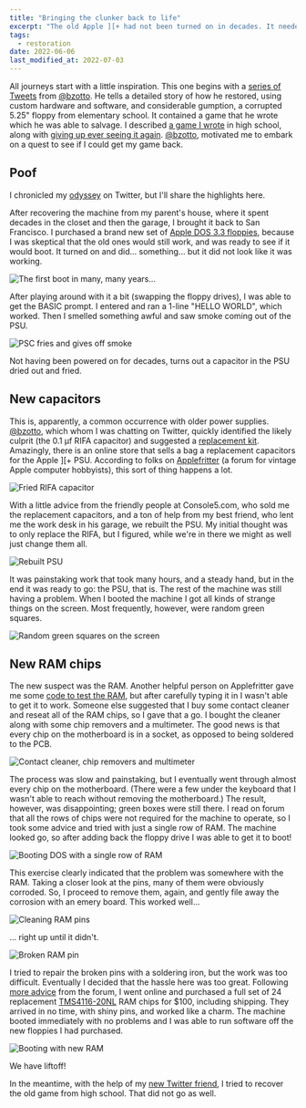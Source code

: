 ```yaml
---
title: "Bringing the clunker back to life"
excerpt: "The old Apple ][+ had not been turned on in decades. It needed a lot of help to work again."
tags:
  - restoration
date: 2022-06-06
last_modified_at: 2022-07-03
---
```


All journeys start with a little inspiration. This one begins with a [series of Tweets](https://twitter.com/bzotto/status/1353797383201558531) from [@bzotto](https://twitter.com/bzotto). He tells a detailed story of how he restored, using custom hardware and software, and considerable gumption, a corrupted 5.25" floppy from elementary school. It contained a game that he wrote which he was able to salvage. I described [a game I wrote](https://mortalwayfare.com/in-the-beginning-there-was-basic/) in high school, along with [giving up ever seeing it again](https://mortalwayfare.com/remnant-from-the-past/). [@bzotto](https://twitter.com/bzotto), motivated me to embark on a quest to see if I could get my game back.

## Poof
I chronicled my [odyssey](https://twitter.com/markdcramer/status/1460289742726217733) on Twitter, but I'll share the highlights here.

After recovering the machine from my parent's house, where it spent decades in the closet and then the garage, I brought it back to San Francisco. I purchased a brand new set of [Apple DOS 3.3 floppies](https://www.ebluejay.com/ads/item/4249176), because I was skeptical that the old ones would still work, and was ready to see if it would boot. It turned on and did... something... but it did not look like it was working.

![The first boot in many, many years...](/assets/images/apple2/first-boot-with-fire-extinguisher.jpg)

After playing around with it a bit (swapping the floppy drives), I was able to get the BASIC prompt. I entered and ran a 1-line "HELLO WORLD", which worked. Then I smelled something awful and saw smoke coming out of the PSU. 

![PSC fries and gives off smoke](/assets/images/apple2/psu-goes-up-in-smoke.jpg)

Not having been powered on for decades, turns out a capacitor in the PSU dried out and fried.

## New capacitors
This is, apparently, a common occurrence with older power supplies. [@bzotto](https://twitter.com/bzotto), which whom I was chatting on Twitter, quickly identified the likely culprit (the 0.1 µf RIFA capacitor) and suggested a [replacement kit](https://console5.com/store/apple-2-power-supply-cap-kit-p-n-605-5703-astec-aa11040b-aa11040-b.html). Amazingly, there is an online store that sells a bag a replacement capacitors for the Apple ][+ PSU. According to folks on [Applefritter](https://www.applefritter.com/comment/95703#comment-95703) (a forum for vintage Apple computer hobbyists), this sort of thing happens a lot.

![Fried RIFA capacitor](/assets/images/apple2/fried-rifa.jpg)

With a little advice from the friendly people at Console5.com, who sold me the replacement capacitors, and a ton of help from my best friend, who lent me the work desk in his garage, we rebuilt the PSU. My initial thought was to only replace the RIFA, but I figured, while we're in there we might as well just change them all.

![Rebuilt PSU](/assets/images/apple2/old-vs-new-psu.png)

It was painstaking work that took many hours, and a steady hand, but in the end it was ready to go: the PSU, that is. The rest of the machine was still having a problem. When I booted the machine I got all kinds of strange things on the screen. Most frequently, however, were random green squares.

![Random green squares on the screen](/assets/images/apple2/green-squares.jpg)

## New RAM chips
The new suspect was the RAM. Another helpful person on Applefritter gave me some [code to test the RAM](https://www.applefritter.com/comment/95954#comment-95954), but after carefully typing it in I wasn't able to get it to work. Someone else suggested that I buy some contact cleaner and reseat all of the RAM chips, so I gave that a go. I bought the cleaner along with some chip removers and a multimeter. The good news is that every chip on the motherboard is in a socket, as opposed to being soldered to the PCB.

![Contact cleaner, chip removers and multimeter](/assets/images/apple2/cleaner-multimeter.jpg)

The process was slow and painstaking, but I eventually went through almost every chip on the motherboard. (There were a few under the keyboard that I wasn't able to reach without removing the motherboard.) The result, however, was disappointing; green boxes were still there. I read on forum that all the rows of chips were not required for the machine to operate, so I took some advice and tried with just a single row of RAM. The machine looked go, so after adding back the floppy drive I was able to get it to boot!

![Booting DOS with a single row of RAM](/assets/images/apple2/boot-with-one-row-ram.jpg)

This exercise clearly indicated that the problem was somewhere with the RAM. Taking a closer look at the pins, many of them were obviously corroded. So, I proceed to remove them, again, and gently file away the corrosion with an emery board. This worked well...

![Cleaning RAM pins](/assets/images/apple2/cleaning-pins.jpg)

... right up until it didn't.

![Broken RAM pin](/assets/images/apple2/broken-pin.jpg)

I tried to repair the broken pins with a soldering iron, but the work was too difficult. Eventually I decided that the hassle here was too great. Following [more advice](https://www.applefritter.com/content/replacement-ram-chips-tms4116-20nl) from the forum, I went online and purchased a full set of 24 replacement [TMS4116-20NL](https://www.questcomp.com/part/4/tms4116-20nl/408290989) RAM chips for $100, including shipping. They arrived in no time, with shiny pins, and worked like a charm. The machine booted immediately with no problems and I was able to run software off the new floppies I had purchased.

![Booting with new RAM](/assets/images/apple2/boot-with-new-ram.jpg)

We have liftoff!

In the meantime, with the help of my [new Twitter friend]((https://twitter.com/bzotto)), I tried to recover the old game from high school. That did not go as well.